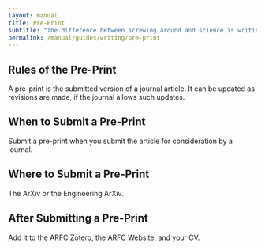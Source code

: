 ```yaml
---
layout: manual
title: Pre-Print
subtitle: "The difference between screwing around and science is writing it down. -- Adam Savage"
permalink: /manual/guides/writing/pre-print
---
```


## Rules of the Pre-Print

A pre-print is the submitted version of a journal article. It can be updated as revisions are made, if the journal allows such updates.

## When to Submit a Pre-Print

Submit a pre-print when you submit the article for consideration by a journal.

## Where to Submit a Pre-Print

The ArXiv or the Engineering ArXiv.

## After Submitting a Pre-Print

Add it to the ARFC Zotero, the ARFC Website, and your CV.
